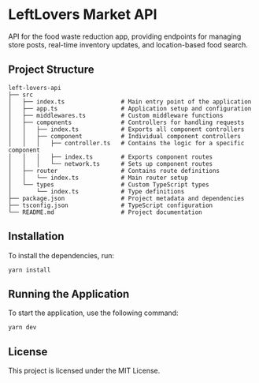 # LeftLovers Market API

API for the food waste reduction app, providing endpoints for managing store posts, real-time inventory updates, and location-based food search.

## Project Structure

```
left-lovers-api
├── src
│   ├── index.ts                # Main entry point of the application
│   ├── app.ts                  # Application setup and configuration
│   ├── middlewares.ts          # Custom middleware functions
│   ├── components              # Controllers for handling requests
│   │   ├── index.ts            # Exports all component controllers
│   │   ├── component           # Individual component controllers
│   │   │   ├── controller.ts   # Contains the logic for a specific component
│   │   │   ├── index.ts        # Exports component routes
│   │   │   └── network.ts      # Sets up component routes
│   ├── router                  # Contains route definitions
│   │   └── index.ts            # Main router setup
│   └── types                   # Custom TypeScript types
│       └── index.ts            # Type definitions
├── package.json                # Project metadata and dependencies
├── tsconfig.json               # TypeScript configuration
└── README.md                   # Project documentation
```

## Installation

To install the dependencies, run:

```
yarn install
```

## Running the Application

To start the application, use the following command:

```
yarn dev
```

## License

This project is licensed under the MIT License.
